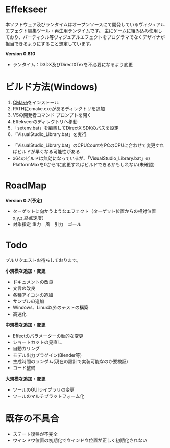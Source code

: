 Effekseer
=========
本ソフトウェア及びランタイムはオープンソースにて開発しているヴィジュアルエフェクト編集ツール・再生用ランタイムです。
主にゲームに組み込み使用しており、パーティクル等ヴィジュアルエフェクトをプログラマでなくデザイナが担当できるようにすること想定しています。

**Version 0.610**
* ランタイム：D3DX及びDirectXTexを不必要になるよう変更

# ビルド方法(Windows)
1. [CMake](http://www.cmake.org/)をインストール
2. PATHにcmake.exeがあるディレクトリを追加
3. VSの開発者コマンド プロンプトを開く
4. Effekseerのディレクトリへ移動
5. 「setenv.bat」を編集してDirectX SDKのパスを設定
6. 「VisualStudio_Library.bat」を実行

* 「VisualStudio_Library.bat」のCPUCountをPCのCPUに合わせて変更すればビルドが早くなる可能性がある
* x64のビルドは無効になっているが、「VisualStudio_Library.bat」のPlatformMaxを0から1に変更すればビルドできるかもしれない(未確認)

# RoadMap

**Version 0.7(予定)**
* ターゲットに向かうようなエフェクト（ターゲット位置からの相対位置x,y,z,終点速度）
* 対象指定 重力　風　引力　ゴール

# Todo
プルリクエストお待ちしております。

**小規模な追加・変更**
* ドキュメントの改良
* 文言の改良
* 各種アイコンの追加
* サンプルの追加
* Windows、Linux以外のテストの構築
* 高速化

**中規模な追加・変更**
* Effectのパラメーターの動的な変更
* ショートカットの見直し
* 自動カリング
* モデル出力プラグイン(Blender等)
* 生成時間のランダム(現在の設計で実装可能なのか要検証)
* コード整備

**大規模な追加・変更**
* ツールのGUIライブラリの変更
* ツールのマルチプラットフォーム化

# 既存の不具合
* ステート復帰が不完全
* ウインドウ位置の初期化でウインドウ位置が正しく初期化されない


